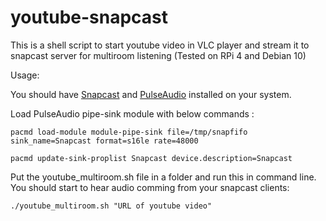 # youtube-snapcast
This is a shell script to start youtube video in VLC player and stream it to snapcast server for multiroom listening (Tested on RPi 4 and Debian 10) 


Usage:

You should have [Snapcast](https://github.com/badaix/snapcast) and [PulseAudio](https://www.freedesktop.org/wiki/Software/PulseAudio/) installed on your system. 


Load PulseAudio pipe-sink module with below commands :

`pacmd load-module module-pipe-sink file=/tmp/snapfifo sink_name=Snapcast format=s16le rate=48000`

`pacmd update-sink-proplist Snapcast device.description=Snapcast`




Put the youtube_multiroom.sh file in a folder and run this in command line. You should start to hear audio comming from your snapcast clients: 

`./youtube_multiroom.sh "URL of youtube video"`
